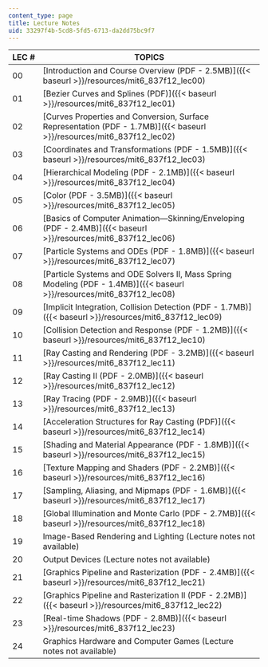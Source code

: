 ```yaml
---
content_type: page
title: Lecture Notes
uid: 33297f4b-5cd8-5fd5-6713-da2dd75bc9f7
---
```


| LEC # | TOPICS |
| --- | --- |
| 00 | [Introduction and Course Overview (PDF - 2.5MB)]({{< baseurl >}}/resources/mit6_837f12_lec00) |
| 01 | [Bezier Curves and Splines (PDF)]({{< baseurl >}}/resources/mit6_837f12_lec01) |
| 02 | [Curves Properties and Conversion, Surface Representation (PDF - 1.7MB)]({{< baseurl >}}/resources/mit6_837f12_lec02) |
| 03 | [Coordinates and Transformations (PDF - 1.5MB)]({{< baseurl >}}/resources/mit6_837f12_lec03) |
| 04 | [Hierarchical Modeling (PDF - 2.1MB)]({{< baseurl >}}/resources/mit6_837f12_lec04) |
| 05 | [Color (PDF - 3.5MB)]({{< baseurl >}}/resources/mit6_837f12_lec05) |
| 06 | [Basics of Computer Animation—Skinning/Enveloping (PDF - 2.4MB)]({{< baseurl >}}/resources/mit6_837f12_lec06) |
| 07 | [Particle Systems and ODEs (PDF - 1.8MB)]({{< baseurl >}}/resources/mit6_837f12_lec07) |
| 08 | [Particle Systems and ODE Solvers II, Mass Spring Modeling (PDF - 1.4MB)]({{< baseurl >}}/resources/mit6_837f12_lec08) |
| 09 | [Implicit Integration, Collision Detection (PDF - 1.7MB)]({{< baseurl >}}/resources/mit6_837f12_lec09) |
| 10 | [Collision Detection and Response (PDF - 1.2MB)]({{< baseurl >}}/resources/mit6_837f12_lec10) |
| 11 | [Ray Casting and Rendering (PDF - 3.2MB)]({{< baseurl >}}/resources/mit6_837f12_lec11) |
| 12 | [Ray Casting II (PDF - 2.0MB)]({{< baseurl >}}/resources/mit6_837f12_lec12) |
| 13 | [Ray Tracing (PDF - 2.9MB)]({{< baseurl >}}/resources/mit6_837f12_lec13) |
| 14 | [Acceleration Structures for Ray Casting (PDF)]({{< baseurl >}}/resources/mit6_837f12_lec14) |
| 15 | [Shading and Material Appearance (PDF - 1.8MB)]({{< baseurl >}}/resources/mit6_837f12_lec15) |
| 16 | [Texture Mapping and Shaders (PDF - 2.2MB)]({{< baseurl >}}/resources/mit6_837f12_lec16) |
| 17 | [Sampling, Aliasing, and Mipmaps (PDF - 1.6MB)]({{< baseurl >}}/resources/mit6_837f12_lec17) |
| 18 | [Global Illumination and Monte Carlo (PDF - 2.7MB)]({{< baseurl >}}/resources/mit6_837f12_lec18) |
| 19 | Image-Based Rendering and Lighting (Lecture notes not available) |
| 20 | Output Devices (Lecture notes not available) |
| 21 | [Graphics Pipeline and Rasterization (PDF - 2.4MB)]({{< baseurl >}}/resources/mit6_837f12_lec21) |
| 22 | [Graphics Pipeline and Rasterization II (PDF - 2.2MB)]({{< baseurl >}}/resources/mit6_837f12_lec22) |
| 23 | [Real-time Shadows (PDF - 2.8MB)]({{< baseurl >}}/resources/mit6_837f12_lec23) |
| 24 | Graphics Hardware and Computer Games (Lecture notes not available)